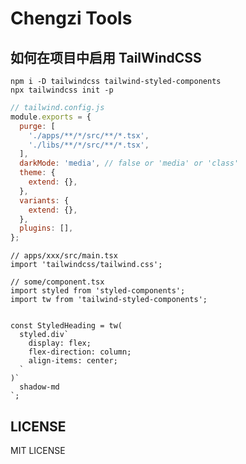 # Chengzi Tools

## 如何在项目中启用 TailWindCSS

```shell
npm i -D tailwindcss tailwind-styled-components
npx tailwindcss init -p
```

```js
// tailwind.config.js
module.exports = {
  purge: [
    './apps/**/*/src/**/*.tsx',
    './libs/**/*/src/**/*.tsx',
  ],
  darkMode: 'media', // false or 'media' or 'class'
  theme: {
    extend: {},
  },
  variants: {
    extend: {},
  },
  plugins: [],
};
```

```tsx
// apps/xxx/src/main.tsx
import 'tailwindcss/tailwind.css';
```

```tsx
// some/component.tsx
import styled from 'styled-components';
import tw from 'tailwind-styled-components';


const StyledHeading = tw(
  styled.div`
    display: flex;
    flex-direction: column;
    align-items: center;
  `
)`
  shadow-md
`;
```

## LICENSE

MIT LICENSE
